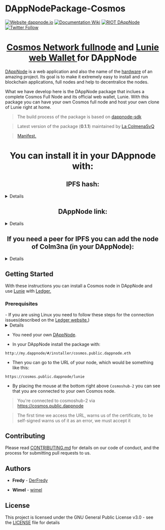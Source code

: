 # DAppNodePackage-Cosmos 

[![Website dappnode.io](https://img.shields.io/badge/Website-dappnode.io-brightgreen.svg)](https://dappnode.io/)
[![Documentation Wiki](https://img.shields.io/badge/Documentation-Wiki-brightgreen.svg)](https://docs.dappnode.io)
[![RIOT DAppNode](https://img.shields.io/badge/RIOT-DAppNode-blue.svg)](https://riot.dappnode.io)
[![Twitter Follow](https://img.shields.io/twitter/follow/espadrine.svg?style=social&label=Follow)](https://twitter.com/dappnode)


<h1 align="center"> <a href="https://github.com/cosmos/gaia/blob/master/docs/join-mainnet.md">Cosmos Network fullnode</a> and <a href="https://github.com/luniehq/lunie">Lunie web Wallet </a> for DAppNode </h1>

[DAppNode](https://github.com/dappnode/DAppNode) is a web application and also the name of the [hardware](https://shop.dappnode.io) of an amazing project.
Its goal is to make it extremely easy to install and run blockchain applications, full nodes and help to decentralice the nodes.

What we have develop here is the DAppNode package that inclues a complete Cosmos Full Node
and its official web wallet, Lunie.
With this package you can have your own Cosmos full node and host your own clone of Lunie right at home.

> The build process of the package is based on [dappnode-sdk](https://github.com/dappnode/DAppNodeSDK)

> Latest version of the package (**0.1.1**) maintained by [La ColmenaSvQ](https://github.com/Colm3na)

> [Manifest.](dappnode_package.json)



<h1 align="center"> You can install it in your DAppnode with: </h1>


<sumary>
<h2 align="center"> IPFS hash: </h2>
</sumary>
<details>
/ipfs/QmQetWYatxuuJCBA8MAVxnEc6AQW9XFza9H1hCs5QXw3WF
</details>
  
<sumary>
<h2 align="center"> DAppNode link: </h2>
</sumary>
<details>
  
http://my.dappnode/#/installer/cosmos.public.dappnode.eth
</details>

<sumary>
<h2 align="center"> If you need a peer for IPFS you can add the node of Colm3na (in your DAppNode): </h2>
</sumary>

<details>
http://my.dappnode/#/system/add-ipfs-peer/%2Fdns4%2F06f904705c1cde31.dyndns.dappnode.io%2Ftcp%2F4001%2Fipfs%2FQme3qzA1X2q1agL7rpmej6dS5ygGyyL9obeZ8mCD6KkPQt
</details>

## Getting Started

With these instructions you can install a Cosmos node in DAppNode and use [Lunie](https://github.com/luniehq/lunie) with [Ledger.](https://www.ledger.com)

### Prerequisites

<sumary>
- If you are using Linux you need to follow these steps for the connection issues(described on the <a href="https://support.ledger.com/hc/en-us/articles/115005165269-Fix-connection-issues"> Ledger website.</a>)
</sumary>
<details>
<h3>1. Setup</h3>
<ul>
<li>Check if the plugdev group exists by entering the command:<br />
<pre><code>cat /etc/group | grep plugdev</code></pre>
</li>
<li><strong>Follow the steps below </strong><strong>if the previous command did not return </strong><strong>a result</strong>
<ol>
<li><strong>C</strong>reate the <strong>plugdev</strong> group:<br />
<pre><code>sudo groupadd plugdev</code></pre>
</li>
<li>Check if you are in the group <strong>plugdev</strong> with the command:
<pre><code>groups</code></pre>
</li>
<li>
<p>If the output does not contain <strong>plugdev</strong>, you are not in the <strong>plugdev </strong>group. Enter the command:</p>
<pre><code>sudo gpasswd -a &lt;user&gt; plugdev</code></pre>
<p><strong>Note</strong>: replace &lt;user&gt; by your username, e.g for user "mike", it would be: <strong>sudo gpasswd -a mike plugdev</strong>.</p>
</li>
<li>
<p>Logout and login for the change to take effect. To verify you are now in the <strong>plugdev</strong> group, enter:</p>
<pre><code>groups</code></pre>
and search for a <strong>plugdev</strong> occurrence. If it's not there, you've missed a step and should restart from step 1.</li>
</ol>
</li>
</ul>
<h3>2. Add the udev rules</h3>
<ol>
<li>Enter the following command to automatically add the rules and reload udev:
<pre><code>wget -q -O - https://raw.githubusercontent.com/LedgerHQ/udev-rules/master/add_udev_rules.sh | sudo bash</code></pre>
</li>
</ol>
</details>

- You need your own [DAppNode](https://github.com/dappnode/DAppNode).

- In your DAppNode install the package with:

```
http://my.dappnode/#/installer/cosmos.public.dappnode.eth
```

- Then you can go to the URL of your node, which would be something like this:

```
https://cosmos.public.dappnode/lunie
```

- By placing the mouse at the bottom right above `Cosmoshub-2` you can see that you are connected to your own Cosmos node.
> You're connected to cosmoshub-2 via https://cosmos.public.dappnode

> The first time we access the URL, warns us of the certificate, to be self-signed warns us of it as an error, we must accept it

## Contributing

Please read [CONTRIBUTING.md](https://github.com/dappnode/DAppNode/blob/master/CONTRIBUTING.md) for details on our code of conduct, and the process for submitting pull requests to us.

## Authors

- **Fredy** - [DerFredy](https://github.com/derfredy)

- **Wimel** - [wimel](https://github.com/wimel)

## License 

This project is licensed under the GNU General Public License v3.0 - see the [LICENSE](LICENSE) file for details
